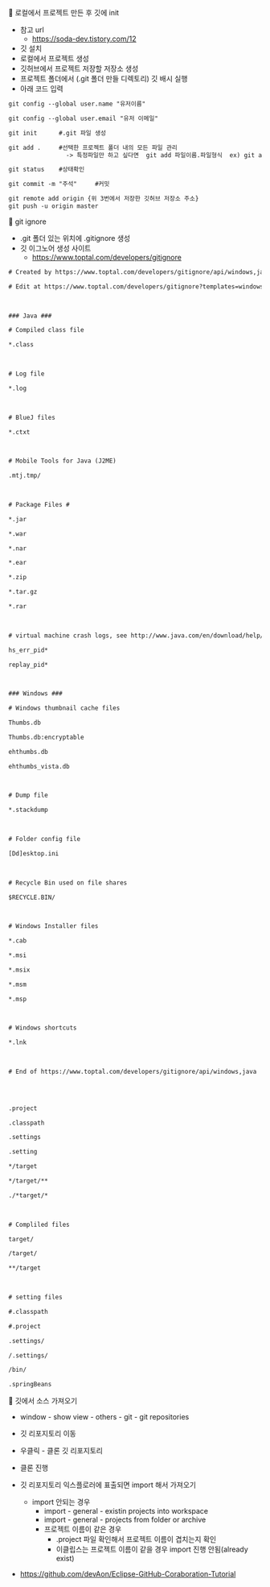  📌 로컬에서 프로젝트 만든 후 깃에 init
 - 참고 url
	 - https://soda-dev.tistory.com/12
 - 깃 설치
 - 로컬에서 프로젝트 생성
 - 깃허브에서 프로젝트 저장할 저장소 생성
 - 프로젝트 폴더에서 (.git 폴더 만들 디렉토리) 깃 배시 실행
- 아래 코드 입력

```xml
git config --global user.name "유저이름"

git config --global user.email "유저 이메일"

git init      #.git 파일 생성

git add .     #선택한 프로젝트 폴더 내의 모든 파일 관리
				-> 특정파일만 하고 싶다면  git add 파일이름.파일형식  ex) git add a.txt

git status    #상태확인

git commit -m "주석"     #커밋

git remote add origin {위 3번에서 저장한 깃허브 저장소 주소}
git push -u origin master
```


📌 git ignore
- .git 폴더 있는 위치에 .gitignore 생성
- 깃 이그노어 생성 사이트
	- https://www.toptal.com/developers/gitignore
```xml
# Created by https://www.toptal.com/developers/gitignore/api/windows,java

# Edit at https://www.toptal.com/developers/gitignore?templates=windows,java

  

### Java ###

# Compiled class file

*.class

  

# Log file

*.log

  

# BlueJ files

*.ctxt

  

# Mobile Tools for Java (J2ME)

.mtj.tmp/

  

# Package Files #

*.jar

*.war

*.nar

*.ear

*.zip

*.tar.gz

*.rar

  

# virtual machine crash logs, see http://www.java.com/en/download/help/error_hotspot.xml

hs_err_pid*

replay_pid*

  

### Windows ###

# Windows thumbnail cache files

Thumbs.db

Thumbs.db:encryptable

ehthumbs.db

ehthumbs_vista.db

  

# Dump file

*.stackdump

  

# Folder config file

[Dd]esktop.ini

  

# Recycle Bin used on file shares

$RECYCLE.BIN/

  

# Windows Installer files

*.cab

*.msi

*.msix

*.msm

*.msp

  

# Windows shortcuts

*.lnk

  

# End of https://www.toptal.com/developers/gitignore/api/windows,java

  
  

.project

.classpath

.settings

.setting

*/target

*/target/**

./*target/*

  

# Compliled files

target/

/target/

**/target

  

# setting files

#.classpath

#.project

.settings/

/.settings/

/bin/

.springBeans
```


📌 깃에서 소스 가져오기
- window - show view - others - git - git repositories
- 깃 리포지토리 이동
- 우클릭 - 클론 깃 리포지토리
- 클론 진행
- 깃 리포지토리 익스플로러에 표출되면 import 해서 가져오기
	- import 안되는 경우
		- import - general - existin projects into workspace
		- import - general - projects from folder or archive
		- 프로젝트 이름이 같은 경우
			- .project 파일 확인해서 프로젝트 이름이 겹치는지 확인
			- 이클립스는 프로젝트 이름이 같을 경우 import 진행 안됨(already exist)


- https://github.com/devAon/Eclipse-GitHub-Coraboration-Tutorial